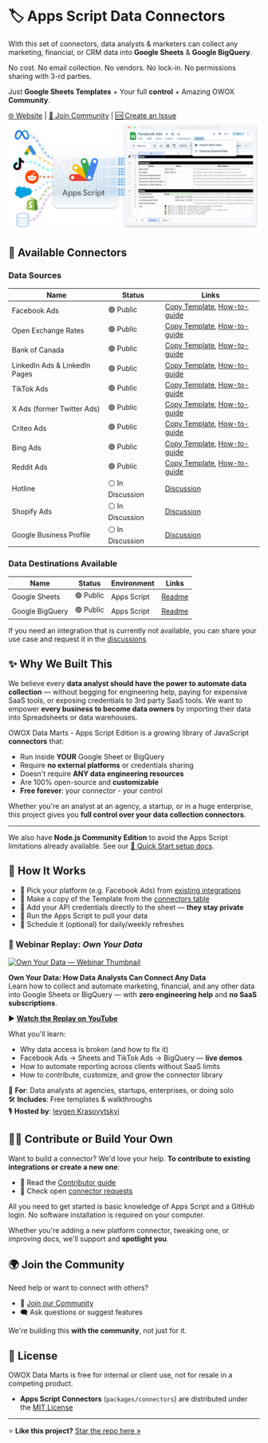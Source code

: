 # 🏷  Apps Script Data Connectors

With this set of connectors, data analysts & marketers can collect any marketing, financial, or CRM data into **Google Sheets** & **Google BigQuery**.

No cost. No email collection. No vendors. No lock-in. No permissions sharing with 3-rd parties.

Just **Google Sheets Templates** + Your full **control** + Amazing OWOX **Community**.

[🌐 Website](https://www.owox.com?utm_source=github&utm_medium=referral&utm_campaign=readme) | [💬 Join Community](https://github.com/OWOX/owox-data-marts/discussions) | [🆘 Create an Issue](https://github.com/OWOX/owox-data-marts/issues)
![JavaScript Open-Source Connectors](packages/connectors/res/main-cover.png)

## 🔌 Available Connectors

### Data Sources

| Name                          | Status            | Links                                                                                                                                                                                                                                 |
| ----------------------------- | ----------------- | ------------------------------------------------------------------------------------------------------------------------------------------------------------------------------------------------------------------------------------- |
| Facebook Ads                  | 🟢 Public         | [Copy Template](https://drive.google.com/drive/u/0/folders/1_x556pta5lKtKbTltIrPEDkNqAn78jM4), [How-to-guide](packages/connectors/src/Sources/FacebookMarketing/README.md) |
| Open Exchange Rates           | 🟢 Public         | [Copy Template](https://drive.google.com/drive/u/0/folders/1akutchS-Txr5PwToMzHrikTXd_GTs-84), [How-to-guide](packages/connectors/src/Sources/OpenExchangeRates/README.md) |
| Bank of Canada                | 🟢 Public         | [Copy Template](https://drive.google.com/drive/u/0/folders/18c9OHHmdZs-evtU1bWd6pIqdXjnANRmv), [How-to-guide](packages/connectors/src/Sources/BankOfCanada/README.md)           |
| LinkedIn Ads & LinkedIn Pages | 🟢 Public         | [Copy Template](https://drive.google.com/drive/folders/1anKRhqJpSWEoeDZvJtrNLgfsGfgSBtIm), [How-to-guide](packages/connectors/src/Sources/LinkedIn/README.md)                       |
| TikTok Ads                    | 🟢 Public         | [Copy Template](https://drive.google.com/drive/folders/1zYBdx4Lm496mrCmwSNG3t82weWZRJb0o), [How-to-guide](packages/connectors/src/Sources/TikTokAds/README.md)                     |
| X Ads (former Twitter Ads)    | 🟢 Public         | [Copy Template](https://drive.google.com/drive/folders/16PMllaU704wrjHH45MlOBjQWZdxNhxZN), [How-to-guide](packages/connectors/src/Sources/XAds/README.md)                               |
| Criteo Ads                    | 🟢 Public         | [Copy Template](https://drive.google.com/drive/folders/12C7MZDyUb5fnI9IIxD8o_qvLecOD7TyQ?usp=sharing), [How-to-guide](packages/connectors/src/Sources/CriteoAds/README.md)         |
| Bing Ads                      | 🟢 Public         | [Copy Template](https://drive.google.com/drive/folders/1AmLYbXj72CpDeamfCecvIXJgvKwIpoOS?usp=sharing), [How-to-guide](packages/connectors/src/Sources/BingAds/README.md)             |
| Reddit Ads                    | 🟢 Public         | [Copy Template](https://drive.google.com/drive/folders/1Bnd-GN2u3BPzI1RqZpG03aeov9kcaXNx?usp=sharing), [How-to-guide](packages/connectors/src/Sources/RedditAds/README.md)                      |
| Hotline                       | ⚪️ In Discussion  | [Discussion](https://github.com/OWOX/owox-data-marts/discussions/55)                                                                                                                                                                  |
| Shopify Ads                   | ⚪️ In Discussion  | [Discussion](https://github.com/OWOX/owox-data-marts/discussions/63)                                                                                                                                                                  |
| Google Business Profile       | ⚪️ In Discussion  | [Discussion](https://github.com/OWOX/owox-data-marts/discussions/61)                                                                                                                                                                  |

### Data Destinations Available

| Name            | Status    | Environment   | Links                                                                                                       |
| --------------- | --------- |---------------| ----------------------------------------------------------------------------------------------------------- |
| Google Sheets   | 🟢 Public | Apps Script   | [Readme](packages/connectors/src/Storages/GoogleSheets/README.md)                                            |
| Google BigQuery | 🟢 Public | Apps Script   | [Readme](packages/connectors/src/Storages/GoogleBigQuery/README.md)                                          |

If you need an integration that is currently not available, you can share your use case and request it in the [discussions](https://github.com/OWOX/owox-data-marts/discussions)

## ✨ Why We Built This

We believe every **data analyst should have the power to automate data collection** — without begging for engineering help, paying for expensive SaaS tools, or exposing credentials to 3rd party SaaS tools.
We want to empower **every business to become data owners** by importing their data into Spreadsheets or data warehouses.

OWOX Data Marts - Apps Script Edition is a growing library of JavaScript **connectors** that:

- Run inside **YOUR** Google Sheet or BigQuery
- Require **no external platforms** or credentials sharing
- Doesn't require **ANY data engineering resources**
- Are 100% open-source and **customizable**
- **Free forever**: your connector - your control

Whether you're an analyst at an agency, a startup, or in a huge enterprise, this project gives you **full control over your data collection connectors**.

-----------

We also have **Node.js Community Edition** to avoid the Apps Script limitations already available.
See our [🚀 Quick Start setup docs](docs/getting-started/quick-start.md).

## 🧰 How It Works

- 🎯 Pick your platform (e.g. Facebook Ads) from [existing integrations](#-available-connectors)
- 🧾 Make a copy of the Template from the [connectors table](#-available-connectors)
- 🔐 Add your API credentials directly to the sheet — **they stay private**
- 🚀 Run the Apps Script to pull your data
- 📅 Schedule it (optional) for daily/weekly refreshes

### 🎥 Webinar Replay: *Own Your Data*

[![Own Your Data — Webinar Thumbnail](https://img.youtube.com/vi/nQYfHX-IjY8/maxresdefault.jpg)](https://www.youtube.com/live/nQYfHX-IjY8?t=66s)

**Own Your Data: How Data Analysts Can Connect Any Data**  
Learn how to collect and automate marketing, financial, and any other data into Google Sheets or BigQuery — with **zero engineering help** and **no SaaS subscriptions**.

▶️ [**Watch the Replay on YouTube**](https://www.youtube.com/live/nQYfHX-IjY8?t=66s)

What you'll learn:

- Why data access is broken (and how to fix it)
- Facebook Ads → Sheets and TikTok Ads → BigQuery — **live demos**
- How to automate reporting across clients without SaaS limits
- How to contribute, customize, and grow the connector library

🎯 **For**: Data analysts at agencies, startups, enterprises, or doing solo  
🛠️ **Includes**: Free templates & walkthroughs  
🎙️ **Hosted by**: [Ievgen Krasovytskyi](https://www.linkedin.com/in/ievgenkrasovytskyi/)

## 🧑‍💻 Contribute or Build Your Own

Want to build a connector?
We'd love your help.
**To contribute to existing integrations or create a new one**:

- 📘 Read the [Contributor guide](packages/connectors/CONTRIBUTING.md)
- 📌 Check open [connector requests](https://github.com/OWOX/owox-data-marts/issues)

All you need to get started is basic knowledge of Apps Script and a GitHub login.
No software installation is required on your computer.

Whether you're adding a new platform connector, tweaking one, or improving docs, we'll support and **spotlight you**.

## 🌍 Join the Community

Need help or want to connect with others?

- 💬 [Join our Community](https://github.com/OWOX/owox-data-marts/discussions)
- 🗨️ Ask questions or suggest features

We're building this **with the community**, not just for it.

## 📌 License

OWOX Data Marts is free for internal or client use, not for resale in a competing product.

- **Apps Script Connectors** (`packages/connectors`) are distributed under the [MIT License](licenses/MIT.md)

-----------

⭐ **Like this project?** [Star the repo here »](https://github.com/OWOX/owox-data-marts)
